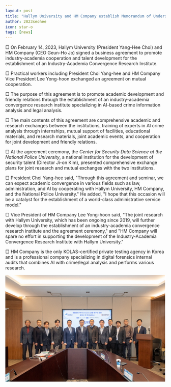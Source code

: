 ```yaml
---
layout: post
title: "Hallym University and HM Company establish Memorandum of Understanding"
author: 2023seohee
icon: star-o
tags: [news]
---
```


□ On February 14, 2023, Hallym University (President Yang-Hee Choi) and HM Company (CEO Geun-Ho Jo) signed a business agreement to promote industry-academia cooperation and talent development for the establishment of an Industry-Academia Convergence Research Institute.

□ Practical workers including President Choi Yang-hee and HM Company Vice President Lee Yong-hoon exchanged an agreement on mutual cooperation.

□ The purpose of this agreement is to promote academic development and friendly relations through the establishment of an industry-academia convergence research institute specializing in AI-based crime information analysis and legal analysis.

□ The main contents of this agreement are comprehensive academic and research exchanges between the institutions, training of experts in AI crime analysis through internships, mutual support of facilities, educational materials, and research materials, joint academic events, and cooperation for joint development and friendly relations.

□ At the agreement ceremony, the <i>Center for Security Data Science at the National Police University</i>, a national institution for the development of security talent (Director Ji-on Kim), presented comprehensive exchange plans for joint research and mutual exchanges with the two institutions.

□ President Choi Yang-hee said, "Through this agreement and seminar, we can expect academic convergence in various fields such as law, administration, and AI by cooperating with Hallym University, HM Company, and the National Police University." He added, "I hope that this occasion will be a catalyst for the establishment of a world-class administrative service model."

□ Vice President of HM Company Lee Yong-hoon said, "The joint research with Hallym University, which has been ongoing since 2019, will further develop through the establishment of an industry-academia convergence research institute and the agreement ceremony," and "HM Company will spare no effort in supporting the development of the Industry-Academia Convergence Research Institute with Hallym University."

□ HM Company is the only KOLAS-certified private testing agency in Korea and is a professional company specializing in digital forensics internal audits that combines AI with crime/legal analysis and performs various research.

![dataset1](/img/news/mou.png)